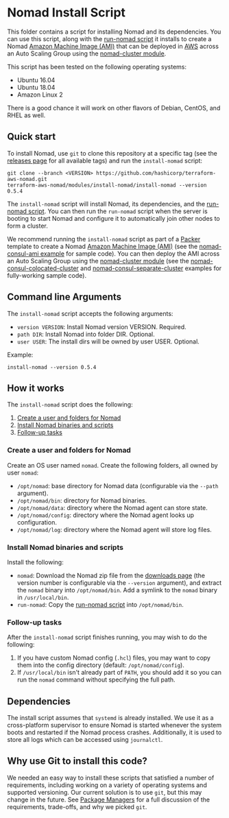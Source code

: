 # Nomad Install Script

This folder contains a script for installing Nomad and its dependencies. You can use this script, along with the
[run-nomad script](https://github.com/hashicorp/terraform-aws-nomad/tree/master/modules/run-nomad) it installs to create a Nomad [Amazon Machine Image
(AMI)](http://docs.aws.amazon.com/AWSEC2/latest/UserGuide/AMIs.html) that can be deployed in
[AWS](https://aws.amazon.com/) across an Auto Scaling Group using the [nomad-cluster module](https://github.com/hashicorp/terraform-aws-nomad/tree/master/modules/nomad-cluster).

This script has been tested on the following operating systems:

* Ubuntu 16.04
* Ubuntu 18.04
* Amazon Linux 2

There is a good chance it will work on other flavors of Debian, CentOS, and RHEL as well.



## Quick start

<!-- TODO: update the clone URL to the final URL when this Module is released -->

To install Nomad, use `git` to clone this repository at a specific tag (see the [releases page](../../../../releases)
for all available tags) and run the `install-nomad` script:

```
git clone --branch <VERSION> https://github.com/hashicorp/terraform-aws-nomad.git
terraform-aws-nomad/modules/install-nomad/install-nomad --version 0.5.4
```

The `install-nomad` script will install Nomad, its dependencies, and the [run-nomad script](https://github.com/hashicorp/terraform-aws-nomad/tree/master/modules/run-nomad).
You can then run the `run-nomad` script when the server is booting to start Nomad and configure it to automatically
join other nodes to form a cluster.

We recommend running the `install-nomad` script as part of a [Packer](https://www.packer.io/) template to create a
Nomad [Amazon Machine Image (AMI)](http://docs.aws.amazon.com/AWSEC2/latest/UserGuide/AMIs.html) (see the
[nomad-consul-ami example](https://github.com/hashicorp/terraform-aws-nomad/tree/master/examples/nomad-consul-ami) for sample code). You can then deploy the AMI across an Auto
Scaling Group using the [nomad-cluster module](https://github.com/hashicorp/terraform-aws-nomad/tree/master/modules/nomad-cluster) (see the
[nomad-consul-colocated-cluster](https://github.com/hashicorp/terraform-aws-nomad/tree/master/MAIN.md) and
[nomad-consul-separate-cluster](https://github.com/hashicorp/terraform-aws-nomad/tree/master/examples/nomad-consul-separate-cluster) examples for fully-working sample code).




## Command line Arguments

The `install-nomad` script accepts the following arguments:

* `version VERSION`: Install Nomad version VERSION. Required.
* `path DIR`: Install Nomad into folder DIR. Optional.
* `user USER`: The install dirs will be owned by user USER. Optional.

Example:

```
install-nomad --version 0.5.4
```



## How it works

The `install-nomad` script does the following:

1. [Create a user and folders for Nomad](#create-a-user-and-folders-for-nomad)
1. [Install Nomad binaries and scripts](#install-nomad-binaries-and-scripts)
1. [Follow-up tasks](#follow-up-tasks)


### Create a user and folders for Nomad

Create an OS user named `nomad`. Create the following folders, all owned by user `nomad`:

* `/opt/nomad`: base directory for Nomad data (configurable via the `--path` argument).
* `/opt/nomad/bin`: directory for Nomad binaries.
* `/opt/nomad/data`: directory where the Nomad agent can store state.
* `/opt/nomad/config`: directory where the Nomad agent looks up configuration.
* `/opt/nomad/log`: directory where the Nomad agent will store log files.


### Install Nomad binaries and scripts

Install the following:

* `nomad`: Download the Nomad zip file from the [downloads page](https://www.nomadproject.io/downloads.html) (the
  version number is configurable via the `--version` argument), and extract the `nomad` binary into
  `/opt/nomad/bin`. Add a symlink to the `nomad` binary in `/usr/local/bin`.
* `run-nomad`: Copy the [run-nomad script](https://github.com/hashicorp/terraform-aws-nomad/tree/master/modules/run-nomad) into `/opt/nomad/bin`.


### Follow-up tasks

After the `install-nomad` script finishes running, you may wish to do the following:

1. If you have custom Nomad config (`.hcl`) files, you may want to copy them into the config directory (default:
   `/opt/nomad/config`).
1. If `/usr/local/bin` isn't already part of `PATH`, you should add it so you can run the `nomad` command without
   specifying the full path.



## Dependencies

The install script assumes that `systemd` is already installed.  We use it as a cross-platform supervisor to ensure Nomad is started
whenever the system boots and restarted if the Nomad process crashes.  Additionally, it is used to store all logs which can be accessed
using `journalctl`.


## Why use Git to install this code?

<!-- TODO: update the package managers URL to the final URL when this Module is released -->

We needed an easy way to install these scripts that satisfied a number of requirements, including working on a variety
of operating systems and supported versioning. Our current solution is to use `git`, but this may change in the future.
See [Package Managers](https://github.com/hashicorp/terraform-aws-consul/blob/master/_docs/package-managers.md) for
a full discussion of the requirements, trade-offs, and why we picked `git`.